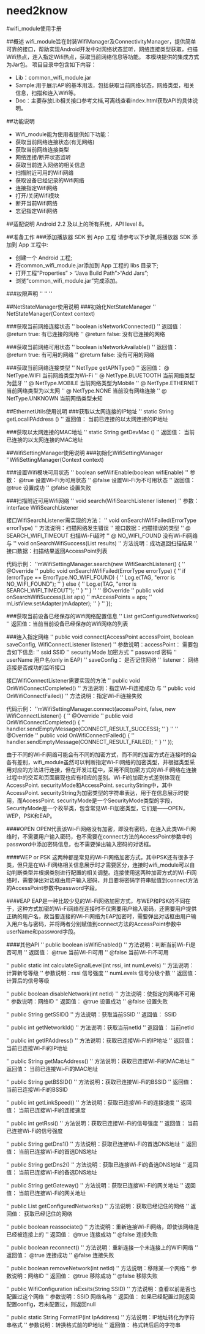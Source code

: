 need2know
=========
#wifi\_module使用手册

##概述
wifi\_module旨在封装WifiManager及ConnectivityManager，提供简单可靠的接口，帮助实现Android开发中对网络状态监听，网络连接类型获取，扫描Wifi热点，连入指定Wifi热点，获取当前网络信息等功能。
本模块提供的集成方式为Jar包。
项目目录中包含如下内容：
- Lib：common\_wifi\_module.jar
- Sample:用于展示API的基本用法，包括获取当前网络状态，网络类型，相关信息，扫描和连入Wifi等。
- Doc：主要存放Lib相关接口参考文档,可离线查看index.html获取API的具体说明。


##功能说明
- Wifi\_module能为使用者提供如下功能：
- 获取当前网络连接状态(有无网络)
- 获取当前网络连接类型
- 网络连接/断开状态监听
- 获取当前连入网络的相关信息
- 扫描附近可用的Wifi网络
- 获取设备已经记录的Wifi网络
- 连接指定Wifi网络
- 打开/关闭Wifi模块
- 断开当前Wifi网络
- 忘记指定Wifi网络

##适配说明
Android 2.2 及以上的所有系统，API level 8。

##准备工作
###添加播放器 SDK 到 App 工程
请参考以下步骤,将播放器 SDK 添加到 App 工程中:
- 创建一个 Android 工程;
- 将common\_wifi\_module.jar添加到 App 工程的 libs 目录下;
- 打开工程“Properties” > “Java Build Path”>“Add Jars”;
- 浏览“common\_wifi\_module.jar”完成添加。

###权限声明
'' <uses-permission android:name="android.permission.CHANGE_WIFI_STATE"/>
'' <uses-permission android:name="android.permission.ACCESS_WIFI_STATE"/>
'' <uses-permission android:name="android.permission.ACCESS_NETWORK_STATE"/>

##NetStateManager使用说明
###初始化NetStateManager
'' NetStateManager(Context context)

###获取当前网络连接状态
'' boolean isNetworkConnected()
'' 返回值：	@return true:  有已连接的网络
'' 	@return false: 没有已连接的网络

###获取当前网络可用状态
'' boolean isNetworkAvailable()
'' 返回值：	@return true:  有可用的网络
'' 	@return false: 没有可用的网络

###获取当前网络连接类型
'' NetType getAPNType()
'' 返回值：	@ NetType.WIFI		当前网络类型为Wi-Fi
'' 	@ NetType.BLUETOOTH	当前网络类型为蓝牙
'' 	@ NetType.MOBILE	当前网络类型为Mobile
'' 	@ NetType.ETHERNET	当前网络类型为以太网
'' 	@ NetType.NONE		当前没有网络连接
'' 	@ NetType.UNKNOWN	当前网络类型未知
		
##EthernetUtils使用说明
###获取以太网连接的IP地址
'' static String getLocalIPAddress ()
'' 返回值：	当前已连接的以太网连接的IP地址

###获取以太网连接的MAC地址
'' static String getDevMac ()
'' 返回值：	当前已连接的以太网连接的MAC地址

##WifiSettingManager使用说明
###初始化WifiSettingManager
''WifiSettingManager(Context context)

###设置Wifi模块可用状态
'' boolean setWifiEnable(boolean wifiEnable)
'' 参数：	@true	设置Wi-Fi为可用状态
'' 	@false	设置Wi-Fi为不可用状态
'' 返回值：	@true	设置成功
'' 	@false	设置失败

###扫描附近可用Wifi网络
'' void search(WifiSearchListener listener) 
'' 参数：interface WifiSearchListener

接口WifiSearchListener需实现的方法：
'' void onSearchWifiFailed(ErrorType errorType)
'' 方法说明：扫描网络发生错误
'' 接口数据：扫描错误的类型
'' 	@ SEARCH_WIFI_TIMEOUT	扫描Wi-Fi超时
'' 	@ NO_WIFI_FOUND	没有Wi-Fi网络
与
'' void onSearchWifiSuccess(List<AccessPoint> results)
'' 方法说明：成功返回扫描结果
'' 接口数据：扫描结果返回AccessPoint列表

代码示例：
''mWifiSettingManager.search(new WifiSearchListener() {
''	@Override
''	public void onSearchWifiFailed(ErrorType errorType) {
''		if (errorType == ErrorType.NO\_WIFI\_FOUND) { 
''			Log.e(TAG, "error is NO\_WIFI\_FOUND");
''		} else {
''			Log.e(TAG, "error is SEARCH\_WIFI\_TIMEOUT");
''		}
''	}
''
''	@Override
''	public void onSearchWifiSuccess(List<AccessPoint> aps) 
''		mAccessPoints = aps;
''		mListView.setAdapter(mAdapter);
''	}
'' });


###获取当前设备已经保存的Wifi网络配置信息
'' List<AccessPoint> getConfiguredNetworks()
'' 返回值：当前当前设备已经保存的Wifi网络的列表

###连入指定网络
'' public void connect(AccessPoint accessPoint, boolean saveConfig, WifiConnectListener listener)
'' 参数说明：accessPoint：	需要包含如下信息:
'' 	ssid 		SSID 
'' 	securityMode 	加密方式 
'' 	password	密码
'' 	userName 	用户名(only in EAP)
'' 	saveConfig：	是否记住网络
'' 	listener：	网络连接是否成功的监听接口

接口WifiConnectListener需要实现的方法
'' public void OnWifiConnectCompleted()
'' 方法说明：指定Wi-Fi连接成功
与
'' public void OnWifiConnectFailed()
'' 方法说明：指定Wi-Fi连接失败

代码示例：
''mWifiSettingManager.connect(accessPoint, false, new WifiConnectListener() {
''	@Override
''	public void OnWifiConnectCompleted() {
''	   handler.sendEmptyMessage(CONNECT_RESULT_SUCCESS);
''	}
''
''	@Override
''	public void OnWifiConnectFailed() {
''		handler.sendEmptyMessage(CONNECT_RESULT_FAILED);
''	}
'' });

由于不同的Wi-Fi网络可能会有不同的加密方式，而不同的加密方式在连接时的会各有差别，wifi\_module虽然可以判断指定Wi-Fi网络的加密类型，并根据类型采用对应的方法进行连接，但在开发过程中，采用不同加密方式的Wi-Fi网络在连接过程中的交互和页面展现也应有相应的差别。Wi-Fi的加密方式差别体现在AccessPoint. securityMode和AccessPoint. securityString中，其中AccessPoint. securityString为加密类型的字符串表达，用于在信息展示时使用，而AccessPoint. securityMode是一个SecurityMode类型的字段，SecurityMode是一个枚举类，包含常见WI-Fi加密类型，它们是——OPEN，WEP，PSK和EAP。

####OPEN
OPEN代表该Wi-Fi网络没有加密，即没有密码，在连入此类Wi-Fi网络时，不需要用户输入密码，也不需要在connect方法的AccessPoint参数中的password中添加密码信息，也不需要弹出输入密码的对话框。

####WEP or PSK
这两种都是常见的Wi-Fi网络加密方式，其中PSK还有很多子类，但只是在Wi-Fi网络相关信息展示时才需要区分，连接时wifi\_module可以自动判断类型并根据类别进行配置的相关调整。连接使用这两种加密方式的Wi-Fi网络时，需要弹出对话框由用户输入密码，并且要将密码字符串赋值到connect方法的AccessPoint参数中password字段。

####EAP
EAP是一种比较少见的Wi-Fi网络加密方式，与WEP和PSK的不同在于，这种方式加密的Wi-Fi网络在连接时不仅需要用户输入密码，还需要用户提供正确的用户名，故当要连接的Wi-Fi网络为EAP加密时，需要弹出对话框由用户输入用户名与密码，并将两者分别赋值到connect方法的AccessPoint参数中userName和password字段。

####其他API
'' public boolean isWifiEnabled() 
'' 方法说明：判断当前Wi-Fi是否可用
'' 返回值：	@true	当前Wi-Fi可用
'' 	@false	当前Wi-Fi不可用
>
'' public static int calculateSignalLevel(int rssi, int numLevels)
'' 方法说明：计算新号等级
'' 参数说明：rssi		信号强度
'' 	numLevels	信号分级个数
'' 返回值：	计算后的信号等级
>
'' public boolean disableNetwork(int netId)
'' 方法说明：使指定的网络不可用
'' 参数说明：网络ID
'' 返回值：	@true	设置成功
'' 	@false	设置失败
>
'' public String getSSID()
'' 方法说明：获取当前SSID
'' 返回值：	SSID
>
'' public int getNetworkId()
'' 方法说明：获取当前netId
'' 返回值：	当前netId
>
'' public int getIPAddress()
'' 方法说明：获取已连接Wi-Fi的IP地址
'' 返回值：	当前已连接Wi-Fi的IP地址
>
'' public String getMacAddress()
'' 方法说明：获取已连接Wi-Fi的MAC地址
'' 返回值：	当前已连接Wi-Fi的MAC地址
>
'' public String getBSSID()
'' 方法说明：获取已连接Wi-Fi的BSSID
'' 返回值：	当前已连接Wi-Fi的BSSID
>
'' public int getLinkSpeed() 
'' 方法说明：获取已连接Wi-Fi的连接速度
'' 返回值：	当前已连接Wi-Fi的连接速度
>
'' public int getRssi() 
'' 方法说明：获取已连接Wi-Fi的信号强度
'' 返回值：	当前已连接Wi-Fi的信号强度
>
'' public String getDns1() 
'' 方法说明：获取已连接Wi-Fi的首选DNS地址
'' 返回值：	当前已连接Wi-Fi的首选DNS地址
>
'' public String getDns2() 
'' 方法说明：获取已连接Wi-Fi的备选DNS地址
'' 返回值：	当前已连接Wi-Fi的备选DNS地址
>
'' public String getGateway()
'' 方法说明：获取已连接Wi-Fi的网关地址
'' 返回值：	当前已连接Wi-Fi的网关地址
>
'' public List<AccessPoint> getConfiguredNetworks()
'' 方法说明：获取已经记住的网络
'' 返回值：	获取已经记住的网络
>
'' public boolean reassociate()
'' 方法说明：重新连接Wi-Fi网络，即使该网络是已经被连接上的
'' 返回值：	@true	连接成功
''	@false	连接失败
>
'' public boolean reconnect()
'' 方法说明：重新连接一个未连接上的WIFI网络
'' 返回值：	@true	连接成功
'' 	@false	连接失败
>
'' public boolean removeNetwork(int netId) 
'' 方法说明：移除某一个网络
'' 参数说明：网络ID
'' 返回值：	@true	移除成功
'' 	@false	移除失败
>
'' public WifiConfiguration isExsits(String SSID)
'' 方法说明：查看以前是否也配置过这个网络
'' 参数说明：SSID 网络名称
'' 返回值：	如果已经配置过则返回配置config，若未配置过，则返回null
>
'' public static String FormatIP(int IpAddress) 
'' 方法说明：IP地址转化为字符串格式
'' 参数说明：转换格式前的IP地址
'' 返回值：	格式转后后的字符串

